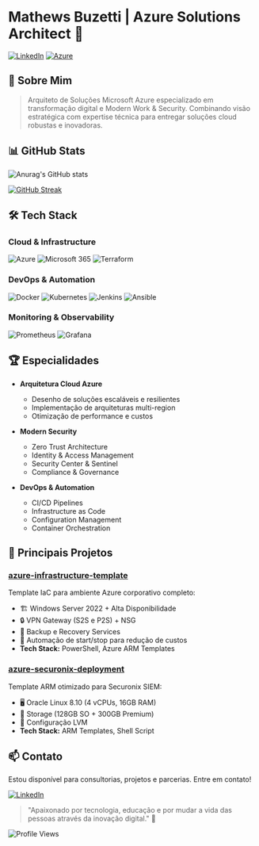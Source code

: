 # Mathews Buzetti | Azure Solutions Architect 🚀

[![LinkedIn](https://img.shields.io/badge/-LinkedIn-%230077B5?style=for-the-badge&logo=linkedin&logoColor=white)](https://www.linkedin.com/in/mathewsbuzetti)
[![Azure](https://img.shields.io/badge/Azure-Expert-0089D6?style=for-the-badge&logo=microsoft-azure&logoColor=white)](https://www.credly.com/badges/microsoft-certified-azure-solutions-architect-expert)

## 💫 Sobre Mim

> Arquiteto de Soluções Microsoft Azure especializado em transformação digital e Modern Work & Security. Combinando visão estratégica com expertise técnica para entregar soluções cloud robustas e inovadoras.

## 📊 GitHub Stats

![Anurag's GitHub stats](https://github-readme-stats.vercel.app/api?username=mathewsbusetti&show_icons=true&theme=transparent)

[![GitHub Streak](https://github-readme-streak-stats.herokuapp.com?user=mathewsbuzetti&theme=dark)](https://git.io/streak-stats)



## 🛠️ Tech Stack

### Cloud & Infrastructure
![Azure](https://img.shields.io/badge/Azure-0089D6?style=flat-square&logo=microsoft-azure&logoColor=white)
![Microsoft 365](https://img.shields.io/badge/Microsoft_365-DD4B39?style=flat-square&logo=microsoft-office&logoColor=white)
![Terraform](https://img.shields.io/badge/Terraform-7B42BC?style=flat-square&logo=terraform&logoColor=white)

### DevOps & Automation
![Docker](https://img.shields.io/badge/Docker-2496ED?style=flat-square&logo=docker&logoColor=white)
![Kubernetes](https://img.shields.io/badge/Kubernetes-326CE5?style=flat-square&logo=kubernetes&logoColor=white)
![Jenkins](https://img.shields.io/badge/Jenkins-D24939?style=flat-square&logo=jenkins&logoColor=white)
![Ansible](https://img.shields.io/badge/Ansible-EE0000?style=flat-square&logo=ansible&logoColor=white)

### Monitoring & Observability
![Prometheus](https://img.shields.io/badge/Prometheus-E6522C?style=flat-square&logo=prometheus&logoColor=white)
![Grafana](https://img.shields.io/badge/Grafana-F46800?style=flat-square&logo=grafana&logoColor=white)

## 🏆 Especialidades

- **Arquitetura Cloud Azure**
  - Desenho de soluções escaláveis e resilientes
  - Implementação de arquiteturas multi-region
  - Otimização de performance e custos

- **Modern Security**
  - Zero Trust Architecture
  - Identity & Access Management
  - Security Center & Sentinel
  - Compliance & Governance

- **DevOps & Automation**
  - CI/CD Pipelines
  - Infrastructure as Code
  - Configuration Management
  - Container Orchestration

## 🌟 Principais Projetos

### [azure-infrastructure-template](https://github.com/mathewsbuzetti/azure-infrastructure-template)
Template IaC para ambiente Azure corporativo completo:
- 🏗️ Windows Server 2022 + Alta Disponibilidade
- 🔒 VPN Gateway (S2S e P2S) + NSG
- 💾 Backup e Recovery Services
- 🤖 Automação de start/stop para redução de custos
- **Tech Stack:** PowerShell, Azure ARM Templates

### [azure-securonix-deployment](https://github.com/mathewsbuzetti/azure-securonix-deployment)
Template ARM otimizado para Securonix SIEM:
- 🖥️ Oracle Linux 8.10 (4 vCPUs, 16GB RAM)
- 💽 Storage (128GB SO + 300GB Premium)
- 🔧 Configuração LVM
- **Tech Stack:** ARM Templates, Shell Script

## 📫 Contato

Estou disponível para consultorias, projetos e parcerias. Entre em contato!

[![LinkedIn](https://img.shields.io/badge/-LinkedIn-%230077B5?style=for-the-badge&logo=linkedin&logoColor=white)](https://www.linkedin.com/in/mathewsbuzetti)

> "Apaixonado por tecnologia, educação e por mudar a vida das pessoas através da inovação digital." 🚀

![Profile Views](https://komarev.com/ghpvc/?username=mathewsbuzetti&color=brightgreen)
